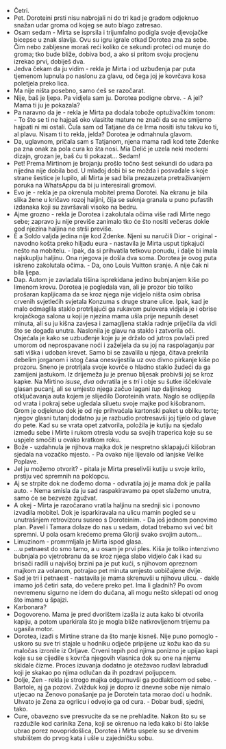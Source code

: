 - Četri.
- Pet.
Doroteini prsti nisu nabrojali ni do tri kad je gradom odjeknuo snažan udar groma od kojeg se auto blago zatresao. 
- Osam sedam - Mirta se isprsila i trijumfalno podigla svoje djevojačke bicepse u znak slavlja. 
Ovu su igru igrale otkad Dorotea zna za sebe. Čim nebo zabljesne moraš reći koliko će sekundi proteći od munje do groma; tko bude bliže, dobiva bod, a ako si pritom svoju procjenu izrekao prvi, dobiješ dva.
- Jedva čekam da ju vidim - rekla je Mirta i od uzbuđenja par puta tjemenom lupnula po naslonu za glavu, od čega joj je kovrčava kosa poletjela preko lica.
- Ma nije ništa posebno, samo ćeš se razočarat.
- Nije, baš je ljepa. Pa vidjela sam ju.
Dorotea podigne obrve. - A jel? Mama ti ju je pokazala?
- Pa naravno da je - rekla je Mirta pa dodala tobože optuživačkim tonom: - To što se ti ne hajpaš oko vlasitite mature ne znači da se ne smijemo hajpati ni mi ostali. Čula sam od Tatjane da će Irma nositi istu takvu ko ti, al plavu. Nisam ti to rekla, jelda?
Dorotea je odmahnula glavom.
 - Da, uglavnom, pričala sam s Tatjanom, njena mama radi kod tete Zdenke pa zna onak za pola cura ko šta nosi. Mia Delić je uzela neki moderni dizajn, grozan je, baš ću ti pokazat... Sedam!
 - Pet!
Prema Mirtinom je brojanju prošlo točno šest sekundi do udara pa nijedna nije dobila bod. U mlađoj dobi bi se možda i posvađale s koje strane šestice je lupilo, ali Mirta je sad bila prezauzeta pretraživanjem poruka na WhatsAppu da bi ju interesirali gromovi.
- Evo je - rekla je pa okrenula mobitel prema Dorotei. Na ekranu je bila slika žene u kričavo rozoj haljini, čija se suknja granala u puno pufastih izdanaka koji su završavali visoko na bedru.
- Ajme grozno - rekla je Dorotea i zakolutala očima više radi Mirte nego sebe; zapravo ju nije previše zanimalo tko će što nositi večeras dokle god njezina haljina ne strši previše. 
- E a Soldo valjda jedina nije kod Zdenke. Njeni su naručili Dior - original - navodno košta preko hiljadu eura - nastavila je Mirta usput tipkajući nešto na mobitelu. - Ipak, da si prihvatila tetkovu ponudu, i dalje bi imala najskuplju haljinu. Ona njegova je došla dva soma.
Dorotea je ovog puta iskreno zakolutala očima. - Da, ono Louis Vuitton sranje. A nije čak ni bila ljepa.
- Dap.
Autom je zavladala tišina isprekidana jedino bubnjanjem kiše po limenom krovu. Dorotea je pogledala van, ali je prozor bio toliko prošaran kapljicama da se kroz njega nije vidjelo ništa osim obrisa crvenih svjetlećih svjetala Konzuma s druge strane ulice. Ipak, kad je malo odmaglila staklo protrljajući ga rukavom pulovera vidjela je i obrise krojačkoga salona u koji je njezina mama ušla prije nepunih deset minuta, ali su ju kišna zavjesa i zamagljena stakla radnje priječila da vidi što se događa unutra. 
Naslonila je glavu na staklo i zatvorila oči. Osjećala je kako se uzbuđenje koje ju je držalo od jutros povlači pred umorom od neprospavane noći i zaželjela da su joj na raspolaganju par sati viška i udoban krevet. Samo bi se zavalila u njega, čitava prekrila debelim jorganom i istog časa onesvijestila uz ovo divno pirkanje kiše po prozoru. Sneno je protrljala svoje kovrče o hladno staklo žudeći da ga zamijeni jastukom.
Iz drijemeža ju je prenuo bljesak probivši joj se kroz kapke. Na Mirtino *isuse, dva* odvratila je s *tri* i obje su šutke iščekivale glasan pucanj, ali se umjesto njega začuo lagani *tup* daljinskog otključavanja auta kojem je slijedilo Doroteinih vrata. Naglo se odlijepila od vrata i pokraj sebe ugledala siluetu svoje majke pod kišobranom. Grom je odjeknuo dok je od nje prihvaćala kartonski paket u obliku torte; njegov glasni tutanj dodatno ju je razbudio protresavši joj tijelo od glave do pete. Kad su se vrata opet zatvorila, položila je kutiju na sjedalo između sebe i Mirte i rukom otresla vodu sa svojih traperica koje su se uspjele smočiti u ovako kratkom roku.
- Bože - uzdahnula je njihova majka dok je nespretno sklapajući kišobran sjedala na vozačko mjesto. - Pa ovako nije lijevalo od lanjske Velike Poplave.
- Jel ju možemo otvorit? - pitala je Mirta preselivši kutiju u svoje krilo, prstiju već spremnih na poklopcu.
- Aj se strpite dok ne dođemo doma - odvratila joj je mama dok je palila auto. - Nema smisla da ju sad raspakiravamo pa opet slažemo unutra, samo će se bezveze zgužvat.
- A okej - Mirta je razočarano vratila haljinu na srednji sic i ponovno izvadila mobitel.
Dok je isparkiravala na ulicu mamin pogled se u unutrašnjem retrovizoru susreo s Doroteinim. - Da još jednom ponovimo plan. Pavel i Tamara dolaze do nas u sedam, dotad trebamo svi već bit spremni. U pola osam krećemo prema Gloriji svako svojim autom...
- Limuzinom - promrmljala je Mirta ispod glasa.
- ...u petnaest do smo tamo, a u osam je prvi ples.
Kiša je toliko intenzivno bubnjala po vjetrobranu da se kroz njega slabo vidjelo čak i kad su brisači radili u najvišoj brzini pa je put kući, s njihovom opreznom majkom za volanom, potrajao pet minuta umjesto uobičajene dvije.
- Sad je tri i petnaest - nastavila je mama skrenuvši u njihovu ulicu. - dakle imamo još četiri sata, do večere preko pet. Ima li gladnih? Po ovom nevremenu sigurno ne idem do dućana, ali mogu nešto sklepati od onog što imamo u špajzi.
- Karbonara?
- Dogovoreno.
 Mama je pred dvorištem izašla iz auta kako bi otvorila kapiju, a potom uparkirala što je mogla bliže natkrovljenom trijemu pa ugasila motor.
 - Dorotea, izađi s Mirtine strane da što manje kisneš.
Nije puno pomoglo - uskoro su sve tri stajale u hodniku odjeće pripijene uz kožu kao da su maločas izronile iz Orljave. Crveni tepih pod njima ponizno je upijao kapi koje su se cijedile s kovrča njegovih vlasnica dok su one na njemu skidale čizme. Proces izuvanja dodatno je otežavao rudlavi labradudl koji je skakao po njima odlučan da ih pozdravi poljupcem.
- Dolje, Zen - rekla je strogo majka odgurnuvši ga podlakticom od sebe. - Bartole, aj ga pozovi.
Zvižduk koji je dopro iz dnevne sobe nije nimalo utjecao na Zenovo ponašanje pa je Dorotein tata morao doći u hodnik. Uhvato je Zena za ogrlicu i odvojio ga od cura. - Dobar budi, sjedni, tako.
- Cure, obavezno sve presvucite da se ne prehladite.
Nakon što su se razdužile kod carinika Zena, koji se okrenuo na leđa kako bi što lakše ubrao porez novopridošlica, Dorotea i Mirta uspele su se drvenim stubištem do prvog kata i ušle u zajedničku sobu. 















